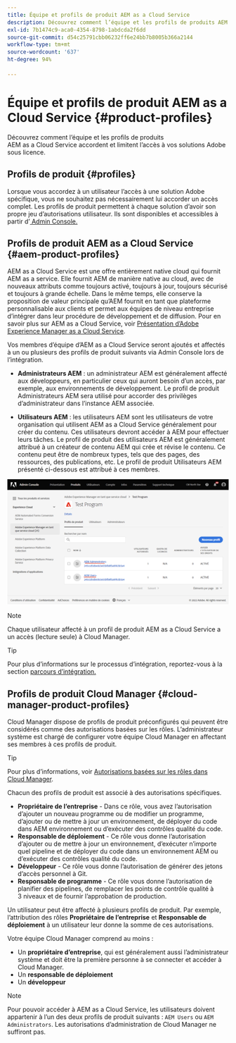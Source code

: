 ```yaml
---
title: Équipe et profils de produit AEM as a Cloud Service
description: Découvrez comment l’équipe et les profils de produits AEM as a Cloud Service accordent et limitent l’accès à vos solutions Adobe sous licence.
exl-id: 7b1474c9-aca0-4354-8798-1abdcda2f6dd
source-git-commit: d54c25791cbb06232ff6e24bb7b8005b366a2144
workflow-type: tm+mt
source-wordcount: '637'
ht-degree: 94%

---
```


# Équipe et profils de produit AEM as a Cloud Service {#product-profiles}

Découvrez comment l’équipe et les profils de produits AEM as a Cloud Service accordent et limitent l’accès à vos solutions Adobe sous licence.

## Profils de produit {#profiles}

Lorsque vous accordez à un utilisateur l’accès à une solution Adobe spécifique, vous ne souhaitez pas nécessairement lui accorder un accès complet. Les profils de produit permettent à chaque solution d’avoir son propre jeu d’autorisations utilisateur. Ils sont disponibles et accessibles à partir d’[ Admin Console.](/help/journey-onboarding/admin-console.md)

## Profils de produit AEM as a Cloud Service {#aem-product-profiles}

AEM as a Cloud Service est une offre entièrement native cloud qui fournit AEM as a service. Elle fournit AEM de manière native au cloud, avec de nouveaux attributs comme toujours activé, toujours à jour, toujours sécurisé et toujours à grande échelle. Dans le même temps, elle conserve la proposition de valeur principale qu’AEM fournit en tant que plateforme personnalisable aux clients et permet aux équipes de niveau entreprise d’intégrer dans leur procédure de développement et de diffusion. Pour en savoir plus sur AEM as a Cloud Service, voir [Présentation d’Adobe Experience Manager as a Cloud Service](/help/overview/introduction.md).

Vos membres d’équipe d’AEM as a Cloud Service seront ajoutés et affectés à un ou plusieurs des profils de produit suivants via Admin Console lors de l’intégration.

* **Administrateurs AEM** : un administrateur AEM est généralement affecté aux développeurs, en particulier ceux qui auront besoin d’un accès, par exemple, aux environnements de développement. Le profil de produit Administrateurs AEM sera utilisé pour accorder des privilèges d’administrateur dans l’instance AEM associée.

* **Utilisateurs AEM** : les utilisateurs AEM sont les utilisateurs de votre organisation qui utilisent AEM as a Cloud Service généralement pour créer du contenu. Ces utilisateurs devront accéder à AEM pour effectuer leurs tâches. Le profil de produit des utilisateurs AEM est généralement attribué à un créateur de contenu AEM qui crée et révise le contenu. Ce contenu peut être de nombreux types, tels que des pages, des ressources, des publications, etc. Le profil de produit Utilisateurs AEM présenté ci-dessous est attribué à ces membres.

![Profils de produits](/help/onboarding/assets/admin-console-profiles.png)

>[!NOTE]
>
>Chaque utilisateur affecté à un profil de produit AEM as a Cloud Service a un accès (lecture seule) à Cloud Manager.

>[!TIP]
>
>Pour plus d’informations sur le processus d’intégration, reportez-vous à la section [parcours d’intégration.](/help/journey-onboarding/overview.md)

## Profils de produit Cloud Manager {#cloud-manager-product-profiles}

Cloud Manager dispose de profils de produit préconfigurés qui peuvent être considérés comme des autorisations basées sur les rôles. L’administrateur système est chargé de configurer votre équipe Cloud Manager en affectant ses membres à ces profils de produit.

>[!TIP]
>
>Pour plus d’informations, voir [Autorisations basées sur les rôles dans Cloud Manager](/help/onboarding/cloud-manager-introduction.md#role-based-permissions).

Chacun des profils de produit est associé à des autorisations spécifiques.

* **Propriétaire de l’entreprise** - Dans ce rôle, vous avez l’autorisation d’ajouter un nouveau programme ou de modifier un programme, d’ajouter ou de mettre à jour un environnement, de déployer du code dans AEM environnement ou d’exécuter des contrôles qualité du code.
* **Responsable de déploiement** - Ce rôle vous donne l’autorisation d’ajouter ou de mettre à jour un environnement, d’exécuter n’importe quel pipeline et de déployer du code dans un environnement AEM ou d’exécuter des contrôles qualité du code.
* **Développeur** - Ce rôle vous donne l’autorisation de générer des jetons d’accès personnel à Git.
* **Responsable de programme** - Ce rôle vous donne l’autorisation de planifier des pipelines, de remplacer les points de contrôle qualité à 3 niveaux et de fournir l’approbation de production.

Un utilisateur peut être affecté à plusieurs profils de produit. Par exemple, l’attribution des rôles **Propriétaire de l’entreprise** et **Responsable de déploiement** à un utilisateur leur donne la somme de ces autorisations.

Votre équipe Cloud Manager comprend au moins :

* Un **propriétaire d’entreprise**, qui est généralement aussi l’administrateur système et doit être la première personne à se connecter et accéder à Cloud Manager.
* Un **responsable de déploiement**
* Un **développeur**

>[!NOTE]
>
>Pour pouvoir accéder à AEM as a Cloud Service, les utilisateurs doivent appartenir à l’un des deux profils de produit suivants : `AEM Users` ou `AEM Administrators`. Les autorisations d’administration de Cloud Manager ne suffiront pas.
